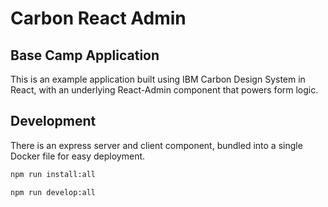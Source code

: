 # Carbon React Admin

## Base Camp Application

This is an example application built using IBM Carbon Design System in React, with an underlying React-Admin component that powers form logic.

## Development

There is an express server and client component, bundled into a single Docker file for easy deployment.

```sh
npm run install:all
```

```sh
npm run develop:all
```
